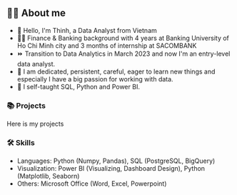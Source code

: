 ## :ok_man: About me
- :wave: Hello, I'm Thinh, a Data Analyst from Vietnam 
- :man_office_worker: Finance & Banking background with 4 years at Banking University of Ho Chi Minh city and 3 months of internship at SACOMBANK 
- :fast_forward: Transition to Data Analytics in March 2023 and now I'm an entry-level data analyst.
- 🌱 I am dedicated, persistent, careful, eager to learn new things and especially I have a big passion for working with data. 
-  :diamond_shape_with_a_dot_inside: I self-taught SQL, Python and Power BI.

### :books: Projects
Here is my projects

### :hammer_and_wrench: Skills
- Languages: Python (Numpy, Pandas), SQL (PostgreSQL, BigQuery)
- Visualization: Power BI (Visualizing, Dashboard Design), Python (Matplotlib, Seaborn)
- Others: Microsoft Office (Word, Excel, Powerpoint)

<!---
thinhpham0702/thinhpham0702 is a ✨ special ✨ repository because its `README.md` (this file) appears on your GitHub profile.
You can click the Preview link to take a look at your changes.
--->
